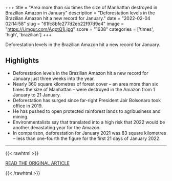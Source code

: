 +++
title = "Area more than six times the size of Manhattan destroyed in Brazilian Amazon in January"
description = "Deforestation levels in the Brazilian Amazon hit a new record for January."
date = "2022-02-04 02:14:58"
slug = "61fc8bfe277d2eb22f97d9e4"
image = "https://i.imgur.com/AqptQ1j.jpg"
score = "1638"
categories = ['times', 'high', 'brazilian']
+++

Deforestation levels in the Brazilian Amazon hit a new record for January.

## Highlights

- Deforestation levels in the Brazilian Amazon hit a new record for January just three weeks into the year.
- Nearly 360 square kilometres of forest cover – an area more than six times the size of Manhattan – were destroyed in the Amazon from 1 January to 21 January.
- Deforestation has surged since far-right President Jair Bolsonaro took office in 2019.
- He has pushed to open protected rainforest lands to agribusiness and mining.
- Environmentalists say that translated into a high risk that 2022 would be another devastating year for the Amazon.
- In comparison, deforestation for January 2021 was 83 square kilometres – less than one-fourth the figure for the first 21 days of January 2022.

---

{{< rawhtml >}}
  <p class="article-category">
    <a target="_blank" href="https://www.thejournal.ie/brazil-deforestation-amazon-record-level-5671868-Feb2022/">READ THE ORIGINAL ARTICLE</a>
  </p>
{{< /rawhtml >}}
